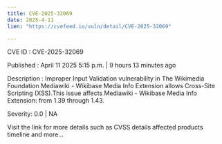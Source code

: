 ```yaml
---
title: CVE-2025-32069
date: 2025-4-11
lien: "https://cvefeed.io/vuln/detail/CVE-2025-32069"

---
```


CVE ID : CVE-2025-32069

Published :  April 11
2025
5:15 p.m. | 9 hours
13 minutes ago

Description : Improper Input Validation vulnerability in The Wikimedia Foundation Mediawiki - Wikibase Media Info Extension allows Cross-Site Scripting (XSS).This issue affects Mediawiki - Wikibase Media Info Extension: from 1.39 through 1.43.

Severity: 0.0 | NA

Visit the link for more details
such as CVSS details
affected products
timeline
and more...
